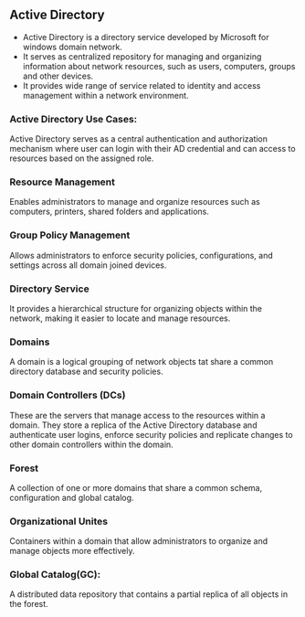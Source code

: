 
## Active Directory
- Active Directory is a directory service developed by Microsoft for windows domain network. 
- It serves as centralized repository for managing and organizing information about network resources, such as users, computers, groups and other devices. 
- It provides wide range of service related to identity and access management within a network environment. 

### Active Directory Use Cases:

Active Directory serves as a central authentication and authorization mechanism where user can login with their AD credential and can access to resources based on the assigned role. 


### Resource Management 
Enables administrators to manage and organize resources such as computers, printers, shared folders and applications. 


### Group Policy Management

Allows administrators to enforce security policies, configurations, and settings across all domain joined devices. 

### Directory Service

It provides a hierarchical structure for organizing objects within the network, making it easier to locate and manage resources. 

### Domains 
A domain is a logical grouping of network objects tat share a common directory database and security policies. 

### Domain Controllers (DCs)

These are the servers that manage access to the resources within a domain. They store a replica of the Active Directory database and authenticate user logins, enforce security policies and replicate changes to other domain controllers within the domain. 


### Forest
A collection of one or more domains that share a common schema, configuration and global catalog. 

### Organizational Unites

Containers within a domain that allow administrators to organize and manage objects more effectively. 


### Global Catalog(GC):
A distributed data repository that contains a partial replica of all objects in the forest.

